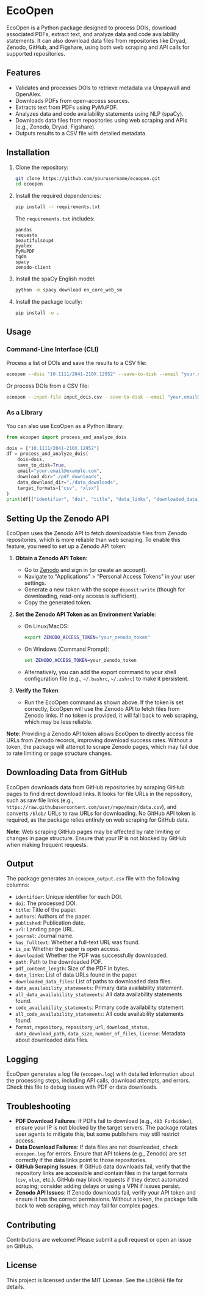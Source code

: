 # EcoOpen

EcoOpen is a Python package designed to process DOIs, download associated PDFs, extract text, and analyze data and code availability statements. It can also download data files from repositories like Dryad, Zenodo, GitHub, and Figshare, using both web scraping and API calls for supported repositories.

## Features

- Validates and processes DOIs to retrieve metadata via Unpaywall and OpenAlex.
- Downloads PDFs from open-access sources.
- Extracts text from PDFs using PyMuPDF.
- Analyzes data and code availability statements using NLP (spaCy).
- Downloads data files from repositories using web scraping and APIs (e.g., Zenodo, Dryad, Figshare).
- Outputs results to a CSV file with detailed metadata.

## Installation

1. Clone the repository:
   ```bash
   git clone https://github.com/yourusername/ecoopen.git
   cd ecoopen
   ```

2. Install the required dependencies:
   ```bash
   pip install -r requirements.txt
   ```

   The `requirements.txt` includes:
   ```
   pandas
   requests
   beautifulsoup4
   pyalex
   PyMuPDF
   tqdm
   spacy
   zenodo-client
   ```

3. Install the spaCy English model:
   ```bash
   python -m spacy download en_core_web_sm
   ```

4. Install the package locally:
   ```bash
   pip install -e .
   ```

## Usage

### Command-Line Interface (CLI)
Process a list of DOIs and save the results to a CSV file:

```bash
ecoopen --dois "10.1111/2041-210X.12952" --save-to-disk --email "your.email@example.com" --download-dir "./pdf_downloads" --data-download-dir "./data_downloads"
```

Or process DOIs from a CSV file:

```bash
ecoopen --input-file input_dois.csv --save-to-disk --email "your.email@example.com" --download-dir "./pdf_downloads" --data-download-dir "./data_downloads"
```

### As a Library
You can also use EcoOpen as a Python library:

```python
from ecoopen import process_and_analyze_dois

dois = ["10.1111/2041-210X.12952"]
df = process_and_analyze_dois(
    dois=dois,
    save_to_disk=True,
    email="your.email@example.com",
    download_dir="./pdf_downloads",
    data_download_dir="./data_downloads",
    target_formats=["csv", "xlsx"]
)
print(df[["identifier", "doi", "title", "data_links", "downloaded_data_files"]])
```

## Setting Up the Zenodo API

EcoOpen uses the Zenodo API to fetch downloadable files from Zenodo repositories, which is more reliable than web scraping. To enable this feature, you need to set up a Zenodo API token:

1. **Obtain a Zenodo API Token**:
   - Go to [Zenodo](https://zenodo.org) and sign in (or create an account).
   - Navigate to "Applications" > "Personal Access Tokens" in your user settings.
   - Generate a new token with the scope `deposit:write` (though for downloading, read-only access is sufficient).
   - Copy the generated token.

2. **Set the Zenodo API Token as an Environment Variable**:
   - On Linux/MacOS:
     ```bash
     export ZENODO_ACCESS_TOKEN="your_zenodo_token"
     ```
   - On Windows (Command Prompt):
     ```cmd
     set ZENODO_ACCESS_TOKEN=your_zenodo_token
     ```
   - Alternatively, you can add the export command to your shell configuration file (e.g., `~/.bashrc`, `~/.zshrc`) to make it persistent.

3. **Verify the Token**:
   - Run the EcoOpen command as shown above. If the token is set correctly, EcoOpen will use the Zenodo API to fetch files from Zenodo links. If no token is provided, it will fall back to web scraping, which may be less reliable.

**Note**: Providing a Zenodo API token allows EcoOpen to directly access file URLs from Zenodo records, improving download success rates. Without a token, the package will attempt to scrape Zenodo pages, which may fail due to rate limiting or page structure changes.

## Downloading Data from GitHub

EcoOpen downloads data from GitHub repositories by scraping GitHub pages to find direct download links. It looks for file URLs in the repository, such as raw file links (e.g., `https://raw.githubusercontent.com/user/repo/main/data.csv`), and converts `/blob/` URLs to raw URLs for downloading. No GitHub API token is required, as the package relies entirely on web scraping for GitHub data.

**Note**: Web scraping GitHub pages may be affected by rate limiting or changes in page structure. Ensure that your IP is not blocked by GitHub when making frequent requests.

## Output

The package generates an `ecoopen_output.csv` file with the following columns:
- `identifier`: Unique identifier for each DOI.
- `doi`: The processed DOI.
- `title`: Title of the paper.
- `authors`: Authors of the paper.
- `published`: Publication date.
- `url`: Landing page URL.
- `journal`: Journal name.
- `has_fulltext`: Whether a full-text URL was found.
- `is_oa`: Whether the paper is open access.
- `downloaded`: Whether the PDF was successfully downloaded.
- `path`: Path to the downloaded PDF.
- `pdf_content_length`: Size of the PDF in bytes.
- `data_links`: List of data URLs found in the paper.
- `downloaded_data_files`: List of paths to downloaded data files.
- `data_availability_statements`: Primary data availability statement.
- `all_data_availability_statements`: All data availability statements found.
- `code_availability_statements`: Primary code availability statement.
- `all_code_availability_statements`: All code availability statements found.
- `format`, `repository`, `repository_url`, `download_status`, `data_download_path`, `data_size`, `number_of_files`, `license`: Metadata about downloaded data files.

## Logging

EcoOpen generates a log file (`ecoopen.log`) with detailed information about the processing steps, including API calls, download attempts, and errors. Check this file to debug issues with PDF or data downloads.

## Troubleshooting

- **PDF Download Failures**: If PDFs fail to download (e.g., `403 Forbidden`), ensure your IP is not blocked by the target servers. The package rotates user agents to mitigate this, but some publishers may still restrict access.
- **Data Download Failures**: If data files are not downloaded, check `ecoopen.log` for errors. Ensure that API tokens (e.g., Zenodo) are set correctly if the data links point to those repositories.
- **GitHub Scraping Issues**: If GitHub data downloads fail, verify that the repository links are accessible and contain files in the target formats (`csv`, `xlsx`, etc.). GitHub may block requests if they detect automated scraping; consider adding delays or using a VPN if issues persist.
- **Zenodo API Issues**: If Zenodo downloads fail, verify your API token and ensure it has the correct permissions. Without a token, the package falls back to web scraping, which may fail for complex pages.

## Contributing

Contributions are welcome! Please submit a pull request or open an issue on GitHub.

## License

This project is licensed under the MIT License. See the `LICENSE` file for details.